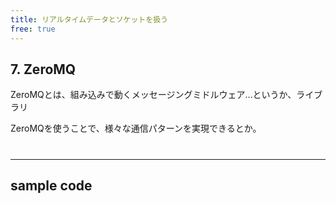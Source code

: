 ```yaml
---
title: リアルタイムデータとソケットを扱う
free: true
---
```

## 7. ZeroMQ

ZeroMQとは、組み込みで動くメッセージングミドルウェア…というか、ライブラリ

ZeroMQを使うことで、様々な通信パターンを実現できるとか。
#
---
## sample code
>